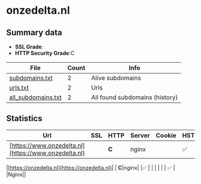 

# onzedelta.nl
## Summary data


 - **SSL Grade**:
 - **HTTP Security Grade**:C


| File       | Count | Info |
|------------|-------|------|
|[subdomains.txt](/data/onzedelta.nl/subdomains.txt)|2|Alive subdomains|
|[urls.txt](/data/onzedelta.nl/urls.txt)|2|Urls|
|[all_subdomains.txt](/data/onzedelta.nl/all_subdomains.txt)|2|All found subdomains (history)|


## Statistics


| Url | SSL | HTTP | Server | Cookie | HSTS | CORS | CTO | CSP | XFO | XXP | RP |FP| Tech |Title |
|--------|-------|-------|------|------|------|------|------|------|------|------|------|------|------|------|
|[https://www.onzedelta.nl](https://www.onzedelta.nl)| | **C**|nginx| |:white_check_mark: | | | | | | :white_check_mark: | |Nginx||


|[https://onzedelta.nl](https://onzedelta.nl)| | **C**|nginx| |:white_check_mark: | | | | | | :white_check_mark: | |Nginx||


